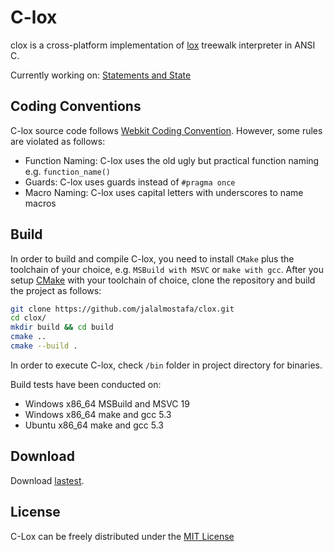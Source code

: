 # C-lox

clox is a cross-platform implementation of [lox](http://craftinginterpreters.com/the-lox-language.html) treewalk interpreter in ANSI C.

Currently working on: [Statements and State](http://craftinginterpreters.com/statements-and-state.html)

## Coding Conventions

C-lox source code follows [Webkit Coding Convention](https://webkit.org/code-style-guidelines/). However, some rules are violated as follows:

* Function Naming: C-lox uses the old ugly but practical function naming e.g. `function_name()`
* Guards: C-lox uses guards instead of `#pragma once`
* Macro Naming: C-lox uses capital letters with underscores to name macros

## Build

In order to build and compile C-lox, you need to install `CMake` plus the toolchain of your choice, e.g. `MSBuild with MSVC` or `make with gcc`. After you setup [CMake](https://cmake.org/install) with your toolchain of choice, clone the repository and build the project as follows:

```bash
git clone https://github.com/jalalmostafa/clox.git
cd clox/
mkdir build && cd build
cmake ..
cmake --build .
```

In order to execute C-lox, check `/bin` folder in project directory for binaries.

Build tests have been conducted on:

* Windows x86_64 MSBuild and MSVC 19
* Windows x86_64 make and gcc 5.3
* Ubuntu x86_64 make and gcc 5.3

## Download

Download [lastest](https://github.com/jalalmostafa/clox/releases).

## License

C-Lox can be freely distributed under the [MIT License](https://github.com/jalalmostafa/c-lox/blob/master/LICENSE)
